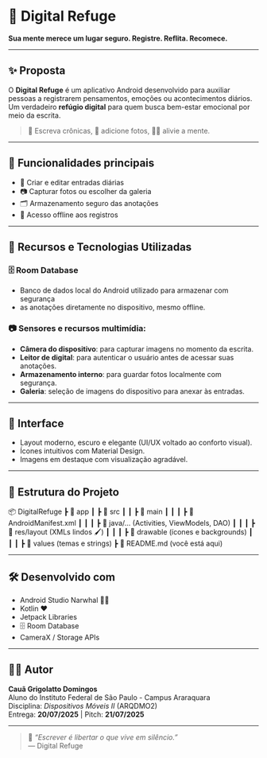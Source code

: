 # 🌿 Digital Refuge

**Sua mente merece um lugar seguro. Registre. Reflita. Recomece.**

---

## ✨ Proposta

O **Digital Refuge** é um aplicativo Android desenvolvido para auxiliar pessoas a 
registrarem pensamentos, emoções ou acontecimentos diários. Um verdadeiro **refúgio digital** 
para quem busca bem-estar emocional por meio da escrita.

> 📓 Escreva crônicas, 📸 adicione fotos, 🧘‍♀️ alivie a mente.

---

## 📲 Funcionalidades principais

- 📝 Criar e editar entradas diárias
- 📷 Capturar fotos ou escolher da galeria
- 🗂 Armazenamento seguro das anotações
- 🔐 Acesso offline aos registros

---

## 🔧 Recursos e Tecnologias Utilizadas

### 🗄️ Room Database
- Banco de dados local do Android utilizado para armazenar com segurança
- as anotações diretamente no dispositivo, mesmo offline.

### 📷 Sensores e recursos multimídia:
- **Câmera do dispositivo**: para capturar imagens no momento da escrita.
- **Leitor de digital**: para autenticar o usuário antes de acessar suas anotações.
- **Armazenamento interno**: para guardar fotos localmente com segurança.
- **Galeria**: seleção de imagens do dispositivo para anexar às entradas.

---

## 🎨 Interface

- Layout moderno, escuro e elegante (UI/UX voltado ao conforto visual).
- Ícones intuitivos com Material Design.
- Imagens em destaque com visualização agradável.

---

## 📁 Estrutura do Projeto

📦 DigitalRefuge
┣ 📁 app
┃ ┣ 📁 src
┃ ┃ ┣ 📁 main
┃ ┃ ┃ ┣ 📄 AndroidManifest.xml
┃ ┃ ┃ ┣ 📁 java/... (Activities, ViewModels, DAO)
┃ ┃ ┃ ┣ 📁 res/layout (XMLs lindos 🖌️)
┃ ┃ ┃ ┣ 📁 drawable (ícones e backgrounds)
┃ ┃ ┃ ┣ 📁 values (temas e strings)
┣ 📄 README.md (você está aqui)

---

## 🛠️ Desenvolvido com

- Android Studio Narwhal 🦄🐋
- Kotlin ❤️
- Jetpack Libraries
- 🗄️ Room Database
- CameraX / Storage APIs

---

## 👨‍💻 Autor

**Cauã Grigolatto Domingos**  
Aluno do Instituto Federal de São Paulo - Campus Araraquara  
Disciplina: *Dispositivos Móveis II* (ARQDMO2)  
Entrega: **20/07/2025** | Pitch: **21/07/2025**

---

> 🌱 *“Escrever é libertar o que vive em silêncio.”*  
> — Digital Refuge
